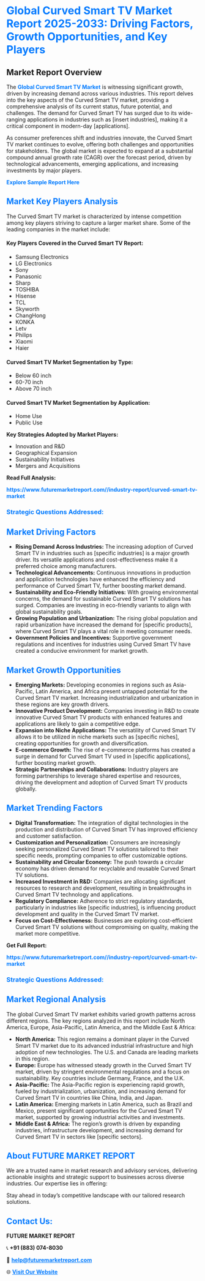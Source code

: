 <h1 style="color: #007BFF;">Global Curved Smart TV Market Report 2025-2033: Driving Factors, Growth Opportunities, and Key Players</h1>

<section id="overview">
<h2>Market Report Overview</h2>
<p>The <a href="https://www.futuremarketreport.com//industry-report/curved-smart-tv-market" style="color: #007BFF; text-decoration: none;"><strong>Global Curved Smart TV Market</strong></a> is witnessing significant growth, driven by increasing demand across various industries. This report delves into the key aspects of the Curved Smart TV market, providing a comprehensive analysis of its current status, future potential, and challenges. The demand for Curved Smart TV has surged due to its wide-ranging applications in industries such as [insert industries], making it a critical component in modern-day [applications].</p>
<p>As consumer preferences shift and industries innovate, the Curved Smart TV market continues to evolve, offering both challenges and opportunities for stakeholders. The global market is expected to expand at a substantial compound annual growth rate (CAGR) over the forecast period, driven by technological advancements, emerging applications, and increasing investments by major players.</p>
</section>

<section id="overview">
<p><a href="https://www.futuremarketreport.com//request-sample/reportId=58682" style="color: #007BFF; text-decoration: none;"><strong>Explore Sample Report Here</strong></a></p>
</section>

<section id="key-players">
<h2 style="color: #007BFF;">Market Key Players Analysis</h2>
<p>The Curved Smart TV market is characterized by intense competition among key players striving to capture a larger market share. Some of the leading companies in the market include:</p>
<h4>Key Players Covered in the Curved Smart TV Report:</h4>
<ul><li>Samsung Electronics</li><li>LG Electronics</li><li>Sony</li><li>Panasonic</li><li>Sharp</li><li>TOSHIBA</li><li>Hisense</li><li>TCL</li><li>Skyworth</li><li>ChangHong</li><li>KONKA</li><li>Letv</li><li>Philips</li><li>Xiaomi</li><li>Haier</li></ul>
<h4>Curved Smart TV Market Segmentation by Type:</h4>
<ul><li>Below 60 inch</li><li>60-70 inch</li><li>Above 70 inch</li></ul>

<h4>Curved Smart TV Market Segmentation by Application:</h4>
<ul><li>Home Use</li><li>Public Use</li></ul>
<p><strong>Key Strategies Adopted by Market Players:</strong></p>
<ul>
<li>Innovation and R&D</li>
<li>Geographical Expansion</li>
<li>Sustainability Initiatives</li>
<li>Mergers and Acquisitions</li>
</ul>
</section>

<section>
<p><strong>Read Full Analysis: </strong></p><a href="https://www.futuremarketreport.com//industry-report/curved-smart-tv-market" style="color: #007BFF; text-decoration: none;"><strong>https://www.futuremarketreport.com//industry-report/curved-smart-tv-market</strong></a>
<h3 style="color: #007BFF;">Strategic Questions Addressed:</h3>
</section>

<section id="driving-factors">
<h2 style="color: #007BFF;">Market Driving Factors</h2>
<ul>
<li><strong>Rising Demand Across Industries:</strong> The increasing adoption of Curved Smart TV in industries such as [specific industries] is a major growth driver. Its versatile applications and cost-effectiveness make it a preferred choice among manufacturers.</li>
<li><strong>Technological Advancements:</strong> Continuous innovations in production and application technologies have enhanced the efficiency and performance of Curved Smart TV, further boosting market demand.</li>
<li><strong>Sustainability and Eco-Friendly Initiatives:</strong> With growing environmental concerns, the demand for sustainable Curved Smart TV solutions has surged. Companies are investing in eco-friendly variants to align with global sustainability goals.</li>
<li><strong>Growing Population and Urbanization:</strong> The rising global population and rapid urbanization have increased the demand for [specific products], where Curved Smart TV plays a vital role in meeting consumer needs.</li>
<li><strong>Government Policies and Incentives:</strong> Supportive government regulations and incentives for industries using Curved Smart TV have created a conducive environment for market growth.</li>
</ul>
</section>

<section id="growth-opportunities">
<h2 style="color: #007BFF;">Market Growth Opportunities</h2>
<ul>
<li><strong>Emerging Markets:</strong> Developing economies in regions such as Asia-Pacific, Latin America, and Africa present untapped potential for the Curved Smart TV market. Increasing industrialization and urbanization in these regions are key growth drivers.</li>
<li><strong>Innovative Product Development:</strong> Companies investing in R&D to create innovative Curved Smart TV products with enhanced features and applications are likely to gain a competitive edge.</li>
<li><strong>Expansion into Niche Applications:</strong> The versatility of Curved Smart TV allows it to be utilized in niche markets such as [specific niches], creating opportunities for growth and diversification.</li>
<li><strong>E-commerce Growth:</strong> The rise of e-commerce platforms has created a surge in demand for Curved Smart TV used in [specific applications], further boosting market growth.</li>
<li><strong>Strategic Partnerships and Collaborations:</strong> Industry players are forming partnerships to leverage shared expertise and resources, driving the development and adoption of Curved Smart TV products globally.</li>
</ul>
</section>

<section id="trending-factors">
<h2 style="color: #007BFF;">Market Trending Factors</h2>
<ul>
<li><strong>Digital Transformation:</strong> The integration of digital technologies in the production and distribution of Curved Smart TV has improved efficiency and customer satisfaction.</li>
<li><strong>Customization and Personalization:</strong> Consumers are increasingly seeking personalized Curved Smart TV solutions tailored to their specific needs, prompting companies to offer customizable options.</li>
<li><strong>Sustainability and Circular Economy:</strong> The push towards a circular economy has driven demand for recyclable and reusable Curved Smart TV solutions.</li>
<li><strong>Increased Investment in R&D:</strong> Companies are allocating significant resources to research and development, resulting in breakthroughs in Curved Smart TV technology and applications.</li>
<li><strong>Regulatory Compliance:</strong> Adherence to strict regulatory standards, particularly in industries like [specific industries], is influencing product development and quality in the Curved Smart TV market.</li>
<li><strong>Focus on Cost-Effectiveness:</strong> Businesses are exploring cost-efficient Curved Smart TV solutions without compromising on quality, making the market more competitive.</li>
</ul>
</section>

<section>
<p><strong>Get Full Report: </strong></p><a href="https://www.futuremarketreport.com//industry-report/curved-smart-tv-market" style="color: #007BFF; text-decoration: none;"><strong>https://www.futuremarketreport.com//industry-report/curved-smart-tv-market</strong></a>
<h3 style="color: #007BFF;">Strategic Questions Addressed:</h3>
</section>


<section id="regional-analysis">
<h2 style="color: #007BFF;">Market Regional Analysis</h2>
<p>The global Curved Smart TV market exhibits varied growth patterns across different regions. The key regions analyzed in this report include North America, Europe, Asia-Pacific, Latin America, and the Middle East & Africa:</p>
<ul>
<li><strong>North America:</strong> This region remains a dominant player in the Curved Smart TV market due to its advanced industrial infrastructure and high adoption of new technologies. The U.S. and Canada are leading markets in this region.</li>
<li><strong>Europe:</strong> Europe has witnessed steady growth in the Curved Smart TV market, driven by stringent environmental regulations and a focus on sustainability. Key countries include Germany, France, and the U.K.</li>
<li><strong>Asia-Pacific:</strong> The Asia-Pacific region is experiencing rapid growth, fueled by industrialization, urbanization, and increasing demand for Curved Smart TV in countries like China, India, and Japan.</li>
<li><strong>Latin America:</strong> Emerging markets in Latin America, such as Brazil and Mexico, present significant opportunities for the Curved Smart TV market, supported by growing industrial activities and investments.</li>
<li><strong>Middle East & Africa:</strong> The region’s growth is driven by expanding industries, infrastructure development, and increasing demand for Curved Smart TV in sectors like [specific sectors].</li>
</ul>
</section>

<footer>
<h2 style="color: #007BFF;">About FUTURE MARKET REPORT</h2>
<p>We are a trusted name in market research and advisory services, delivering actionable insights and strategic support to businesses across diverse industries. Our expertise lies in offering:</p>

<p>Stay ahead in today’s competitive landscape with our tailored research solutions.</p>

<h2 style="color: #007BFF;">Contact Us:</h2>
<p><strong>FUTURE MARKET REPORT</strong></p>
<p>📞 <strong>+91 (883) 074-8030</strong></p>
<p>📧 <strong><a href="mailto:help@futuremarketreport.com" style="color: #007BFF;">help@futuremarketreport.com</a></strong></p>
<p>🌐 <strong><a href="https://www.futuremarketreport.com/" style="color: #007BFF;">Visit Our Website</a></strong></p>
</footer>